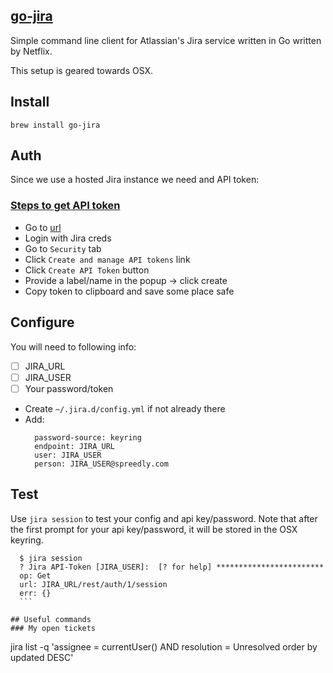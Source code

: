 [go-jira](https://github.com/Netflix-Skunkworks/go-jira)
---------

Simple command line client for Atlassian's Jira service written in Go written by Netflix.

This setup is geared towards OSX.

## Install
```
brew install go-jira
```

## Auth
Since we use a hosted Jira instance we need and API token:

### [Steps to get API token](https://confluence.atlassian.com/cloud/api-tokens-938839638.html?_ga=2.12700919.1355502723.1551978477-867772758.1550521990)
* Go to [url](https://id.atlassian.com/login)
* Login with Jira creds
* Go to `Security` tab
* Click `Create and manage API tokens` link
* Click `Create API Token` button
* Provide a label/name in the popup -> click create
* Copy token to clipboard and save some place safe

## Configure
You will need to following info:
- [ ] JIRA_URL
- [ ] JIRA_USER
- [ ] Your password/token

* Create `~/.jira.d/config.yml` if not already there
* Add:
  ```
	password-source: keyring
	endpoint: JIRA_URL
	user: JIRA_USER
	person: JIRA_USER@spreedly.com
	```

## Test
Use `jira session` to test your config and api key/password. Note that after the first prompt for your api key/password, it will be stored in the OSX keyring.
  ```
	$ jira session
	? Jira API-Token [JIRA_USER]:  [? for help] ************************
	op: Get
	url: JIRA_URL/rest/auth/1/session
	err: {}
	```
	
## Useful commands
### My open tickets
```
jira list -q 'assignee = currentUser() AND resolution = Unresolved order by updated DESC'
```
